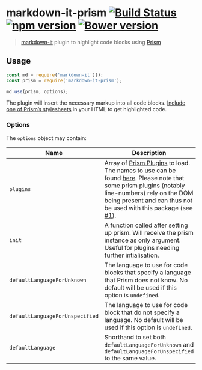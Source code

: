 # markdown-it-prism [![Build Status](https://travis-ci.org/jGleitz/markdown-it-prism.svg?branch=master)](https://travis-ci.org/jGleitz/markdown-it-prism) [![npm version](https://badge.fury.io/js/markdown-it-prism.svg)](https://badge.fury.io/js/markdown-it-prism) [![Bower version](https://badge.fury.io/bo/markdown-it-prism.svg)](https://badge.fury.io/bo/markdown-it-prism)
> [markdown-it](https://github.com/markdown-it/markdown-it) plugin to highlight code blocks using [Prism](http://prismjs.com/)

## Usage
```js
const md = require('markdown-it')();
const prism = require('markdown-it-prism');

md.use(prism, options);
```

The plugin will insert the necessary markup into all code blocks. [Include one of Prism’s stylesheets](http://prismjs.com/#basic-usage) in your HTML to get highlighted code.

### Options
The `options` object may contain:

Name   | Description | Default
-------|-------------|--------
`plugins` | Array of [Prism Plugins](http://prismjs.com/#plugins) to load. The names to use can be found [here](https://github.com/PrismJS/prism/tree/master/plugins). Please note that some prism plugins (notably line-numbers) rely on the DOM being present and can thus not be used with this package (see [#1](https://github.com/jGleitz/markdown-it-prism/issues/1)). | `[]`
`init` | A function called after setting up prism. Will receive the prism instance as only argument. Useful for plugins needing further intialisation. | `() => {}`
`defaultLanguageForUnknown` | The language to use for code blocks that specify a language that Prism does not know. No default will be used if this option is `undefined`. | `undefined`
`defaultLanguageForUnspecified` | The language to use for code block that do not specify a language. No default will be used if this option is `undefined`. | `undefined`
`defaultLanguage` | Shorthand to set both `defaultLanguageForUnknown` and `defaultLanguageForUnspecified` to the same value. | `undefined`
